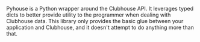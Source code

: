 Pyhouse is a Python wrapper around the Clubhouse API. It leverages typed dicts to better provide utility to the programmer when dealing with Clubhouse data. This library only provides the basic glue between your application and Clubhouse, and it doesn't attempt to do anything more than that.